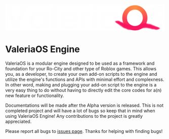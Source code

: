 <img src="/img/ValeriaOS-Logo-White.png" alt="ValeriaOS Logo">

# ValeriaOS Engine
ValeriaOS is a modular engine designed to be used as a framework and foundation for your Ro-City and other type of Roblox games. This allows you, as a developer, to create your own add-on scripts to the engine and utilize the engine's functions and APIs with minimal effort and complexness. In other word, making and plugging your add-on script to the engine is a very easy thing to do without having to directly edit the core codes for a(n) new feature or functionality.

Documentations will be made after the Alpha version is released. This is not completed project and will have a lot of bugs so keep that in mind when using ValeriaOS Engine! Any contributions to the project is greatly appreciated.

Please report all bugs to <a href="https://github.com/KingColton1/ValeriaOS/issues">issues page</a>. Thanks for helping with finding bugs!
